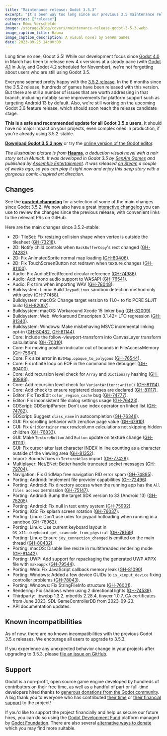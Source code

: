 ```yaml
---
title: "Maintenance release: Godot 3.5.3"
excerpt: "It's been way too long since our previous 3.5 maintenance release! This new Godot 3.5.3 fixes a number of important issues and adjusts to changing platform requirements."
categories: ["release"]
author: Rémi Verschelde
image: /storage/blog/covers/maintenance-release-godot-3-5-3.webp
image_caption_title: Hauma
image_caption_description: A visual novel by SenAm Games
date: 2023-09-25 14:00:00
---
```


Long time no see, Godot 3.5! While our development focus since [Godot 4.0](/article/godot-4-0-sets-sail/) in March has been to release new 4.x versions at a steady pace (with [Godot 4.1](/article/godot-4-1-is-here/) in July, and Godot 4.2 scheduled for November), we're not forgetting about users who are still using Godot 3.5.

Everyone seemed pretty happy with the [3.5.2 release](/article/maintenance-release-godot-3-5-2/). In the 6 months since the 3.5.2 release, hundreds of games have been released with this version. But there are still a number of issues that are worth addressing in that branch, including notably some improvements for platform support such as targeting Android 13 by default. Also, we're still working on the upcoming Godot 3.6 feature release, which should soon reach the release candidate stage.

**This is a safe and recommended update for all Godot 3.5.x users.** It should have no major impact on your projects, even complex ones in production, if you're already using 3.5.2-stable.

[**Download Godot 3.5.3 now**](/download/3.x/) or try the [online version of the Godot editor](https://editor.godotengine.org/3.5.3.stable/).

*The illustration picture is from* [**Hauma**](https://store.steampowered.com/app/1443470/Hauma__A_Detective_Noir_Story/?curator_clanid=41324400), *a deduction visual novel with a noir story set in Munich. It was developed in Godot 3.5 by [SenAm Games](https://www.senam-games.com/) and published by [Assemble Entertainment](https://twitter.com/AssembleTeam). It was released [on Steam](https://store.steampowered.com/app/1443470/Hauma__A_Detective_Noir_Story/?curator_clanid=41324400) a couple of weeks ago, so you can play it right now and enjoy this deep story with a gorgeous comic-inspired art direction.*

## Changes

See the [**curated changelog**](https://github.com/godotengine/godot/blob/3.5.3-stable/CHANGELOG.md) for a selection of some of the main changes since Godot 3.5.2. We now also have a great [interactive changelog](https://godotengine.github.io/godot-interactive-changelog/#3.5.3) you can use to review the changes since the previous release, with convenient links to the relevant PRs on GitHub.

Here are the main changes since 3.5.2-stable:

- 2D: TileSet: Fix resizing collision shape when vertex is outside the tilesheet ([GH-73218](https://github.com/godotengine/godot/pull/73218)).
- 2D: Notify child controls when `BackBufferCopy`'s rect changed ([GH-74282](https://github.com/godotengine/godot/pull/74282)).
- 2D: Fix AnimatedSprite normal map loading ([GH-80406](https://github.com/godotengine/godot/pull/80406)).
- 2D: Fix TouchScreenButton not redrawn when texture changes ([GH-81100](https://github.com/godotengine/godot/pull/81100)).
- Audio: Fix AudioEffectRecord circular reference ([GH-74986](https://github.com/godotengine/godot/pull/74986)).
- Audio: Add mono audio support to WASAPI ([GH-76541](https://github.com/godotengine/godot/pull/76541)).
- Audio: Fix trim when importing WAV ([GH-78048](https://github.com/godotengine/godot/pull/78048)).
- Buildsystem: Linux: Build `JoypadLinux` sandbox detection method only with udev ([GH-77458](https://github.com/godotengine/godot/pull/77458)).
- Buildsystem: macOS: Change target version to 11.0+ to fix PCRE SLJIT build ([GH-82007](https://github.com/godotengine/godot/pull/82007)).
- Buildsystem: macOS: Workaround Xcode 15 linker bug ([GH-82009](https://github.com/godotengine/godot/pull/82009)).
- Buildsystem: Web: Workaround Emscripten 3.1.42+ LTO regression ([GH-81340](https://github.com/godotengine/godot/pull/81340)).
- Buildsystem: Windows: Make misbehaving MSVC incremental linking opt-in ([GH-80482](https://github.com/godotengine/godot/pull/80482), [GH-81144](https://github.com/godotengine/godot/pull/81144)).
- Core: Include the follow-viewport-transform into CanvasLayer transform calculations ([GH-70310](https://github.com/godotengine/godot/pull/70310)).
- Core: Fix moving position indicator out of bounds in FileAccessMemory ([GH-75641](https://github.com/godotengine/godot/pull/75641)).
- Core: Fix size error in `BitMap.opaque_to_polygons` ([GH-76544](https://github.com/godotengine/godot/pull/76544)).
- Core: Fix infinite loop on EOF in the command line debugger ([GH-80400](https://github.com/godotengine/godot/pull/80400)).
- Core: Add recursion level check for `Array` and `Dictionary` hashing ([GH-80888](https://github.com/godotengine/godot/pull/80888)).
- Core: Add recursion level check for `VariantWriter::write()` ([GH-81114](https://github.com/godotengine/godot/pull/81114)).
- Core: Add check to ensure registered classes are declared ([GH-81117](https://github.com/godotengine/godot/pull/81117)).
- Editor: Fix TextEdit `color_region_cache` bug ([GH-74777](https://github.com/godotengine/godot/pull/74777)).
- Editor: Fix inconsistent file dialog settings usage ([GH-76423](https://github.com/godotengine/godot/pull/76423)).
- GDScript: GDScriptParser: Don't use index operator on linked list ([GH-74782](https://github.com/godotengine/godot/pull/74782)).
- GDScript: Suggest `class_name` in autocompletion ([GH-76346](https://github.com/godotengine/godot/pull/76346)).
- GUI: Fix scrolling behavior with zero/low page value ([GH-67910](https://github.com/godotengine/godot/pull/67910)).
- GUI: Fix `GridContainer` max row/column calculations not skipping hidden children ([GH-76833](https://github.com/godotengine/godot/pull/76833)).
- GUI: Make `TextureButton` and `Button` update on texture change ([GH-81113](https://github.com/godotengine/godot/pull/81113)).
- GUI: Fix cursor after last character INDEX in line counting as a character outside of the viewing area ([GH-81352](https://github.com/godotengine/godot/pull/81352)).
- Import: Bounds fixes in `TextureAtlas` import ([GH-77428](https://github.com/godotengine/godot/pull/77428)).
- Multiplayer: Net/ENet: Better handle truncated socket messages ([GH-79704](https://github.com/godotengine/godot/pull/79704)).
- Navigation: Fix GridMap free navigation RID error spam ([GH-74895](https://github.com/godotengine/godot/pull/74895)).
- Porting: Android: Implement file provider capabilities ([GH-72496](https://github.com/godotengine/godot/pull/72496)).
- Porting: Android: Fix directory access when the running app has the `All files access` permission ([GH-75147](https://github.com/godotengine/godot/pull/75147)).
- Porting: Android: Bump the target SDK version to 33 (Android 13) ([GH-75205](https://github.com/godotengine/godot/pull/75205)).
- Porting: Android: Fix null in text entry system ([GH-75992](https://github.com/godotengine/godot/pull/75992)).
- Porting: iOS: Fix splash screen rotation ([GH-76037](https://github.com/godotengine/godot/pull/76037)).
- Porting: Linux: Don't use udev for joypad hotloading when running in a sandbox ([GH-76962](https://github.com/godotengine/godot/pull/76962)).
- Porting: Linux: Use current keyboard layout in `OS_X11::keyboard_get_scancode_from_physical` ([GH-78169](https://github.com/godotengine/godot/pull/78169)).
- Porting: Linux: Ensure `joy_connection_changed` is emitted on the main thread ([GH-80432](https://github.com/godotengine/godot/pull/80432)).
- Porting: macOS: Disable live resize in multithreaded rendering mode ([GH-81442](https://github.com/godotengine/godot/pull/81442)).
- Porting: UWP: Add support for repackaging the generated UWP APPX file with `makeappx` ([GH-79544](https://github.com/godotengine/godot/pull/79544)).
- Porting: Web: Fix JavaScript callback memory leak ([GH-81090](https://github.com/godotengine/godot/pull/81090)).
- Porting: Windows: Added a few device GUIDs to `is_xinput_device` fixing controller problems ([GH-78043](https://github.com/godotengine/godot/pull/78043)).
- Porting: Windows: Fix StringFileInfo structure ([GH-76001](https://github.com/godotengine/godot/pull/76001)).
- Rendering: Fix shadows when using 2 directional lights ([GH-74539](https://github.com/godotengine/godot/pull/74539)).
- Thirdparty: libwebp 1.3.2, mbedtls 2.28.4, tinyexr 1.0.7, CA certificates from June 2023, SDL GameControllerDB from 2023-09-23.
- API documentation updates.

## Known incompatibilities

As of now, there are no known incompatibilities with the previous Godot 3.5.x releases. We encourage all users to upgrade to 3.5.3.

If you experience any unexpected behavior change in your projects after upgrading to 3.5.3, please [file an issue on GitHub](https://github.com/godotengine/godot/issues).

## Support

Godot is a non-profit, open source game engine developed by hundreds of contributors on their free time, as well as a handful of part or full-time developers hired thanks to [generous donations from the Godot community](https://fund.godotengine.org/). A big thank you to everyone who has contributed [their time](https://github.com/godotengine/godot/blob/master/AUTHORS.md) or [their financial support](https://github.com/godotengine/godot/blob/master/DONORS.md) to the project!

If you'd like to support the project financially and help us secure our future hires, you can do so using the [Godot Development Fund](https://fund.godotengine.org/) platform managed by [Godot Foundation](https://godot.foundation/). There are also several [alternative ways to donate](/donate) which you may find more suitable.

